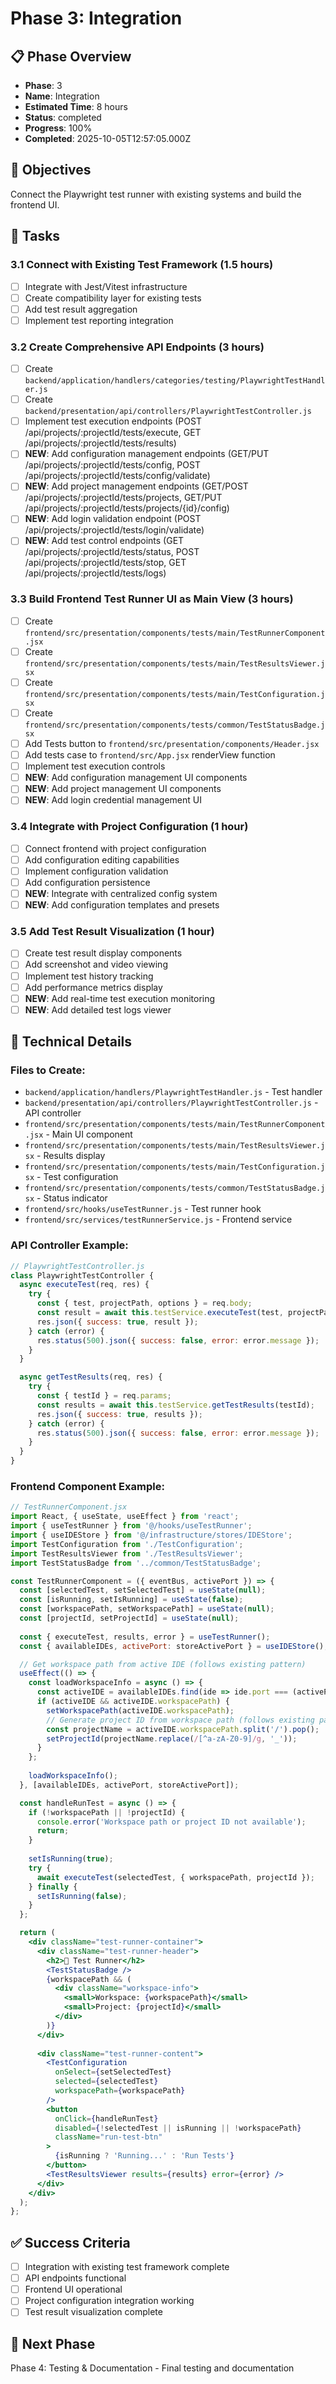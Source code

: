 # Phase 3: Integration

## 📋 Phase Overview
- **Phase**: 3
- **Name**: Integration
- **Estimated Time**: 8 hours
- **Status**: completed
- **Progress**: 100%
- **Completed**: 2025-10-05T12:57:05.000Z

## 🎯 Objectives
Connect the Playwright test runner with existing systems and build the frontend UI.

## 📝 Tasks

### 3.1 Connect with Existing Test Framework (1.5 hours)
- [ ] Integrate with Jest/Vitest infrastructure
- [ ] Create compatibility layer for existing tests
- [ ] Add test result aggregation
- [ ] Implement test reporting integration

### 3.2 Create Comprehensive API Endpoints (3 hours)
- [ ] Create `backend/application/handlers/categories/testing/PlaywrightTestHandler.js`
- [ ] Create `backend/presentation/api/controllers/PlaywrightTestController.js`
- [ ] Implement test execution endpoints (POST /api/projects/:projectId/tests/execute, GET /api/projects/:projectId/tests/results)
- [ ] **NEW**: Add configuration management endpoints (GET/PUT /api/projects/:projectId/tests/config, POST /api/projects/:projectId/tests/config/validate)
- [ ] **NEW**: Add project management endpoints (GET/POST /api/projects/:projectId/tests/projects, GET/PUT /api/projects/:projectId/tests/projects/{id}/config)
- [ ] **NEW**: Add login validation endpoint (POST /api/projects/:projectId/tests/login/validate)
- [ ] **NEW**: Add test control endpoints (GET /api/projects/:projectId/tests/status, POST /api/projects/:projectId/tests/stop, GET /api/projects/:projectId/tests/logs)

### 3.3 Build Frontend Test Runner UI as Main View (3 hours)
- [ ] Create `frontend/src/presentation/components/tests/main/TestRunnerComponent.jsx`
- [ ] Create `frontend/src/presentation/components/tests/main/TestResultsViewer.jsx`
- [ ] Create `frontend/src/presentation/components/tests/main/TestConfiguration.jsx`
- [ ] Create `frontend/src/presentation/components/tests/common/TestStatusBadge.jsx`
- [ ] Add Tests button to `frontend/src/presentation/components/Header.jsx`
- [ ] Add tests case to `frontend/src/App.jsx` renderView function
- [ ] Implement test execution controls
- [ ] **NEW**: Add configuration management UI components
- [ ] **NEW**: Add project management UI components
- [ ] **NEW**: Add login credential management UI

### 3.4 Integrate with Project Configuration (1 hour)
- [ ] Connect frontend with project configuration
- [ ] Add configuration editing capabilities
- [ ] Implement configuration validation
- [ ] Add configuration persistence
- [ ] **NEW**: Integrate with centralized config system
- [ ] **NEW**: Add configuration templates and presets

### 3.5 Add Test Result Visualization (1 hour)
- [ ] Create test result display components
- [ ] Add screenshot and video viewing
- [ ] Implement test history tracking
- [ ] Add performance metrics display
- [ ] **NEW**: Add real-time test execution monitoring
- [ ] **NEW**: Add detailed test logs viewer

## 🔧 Technical Details

### Files to Create:
- `backend/application/handlers/PlaywrightTestHandler.js` - Test handler
- `backend/presentation/api/controllers/PlaywrightTestController.js` - API controller
- `frontend/src/presentation/components/tests/main/TestRunnerComponent.jsx` - Main UI component
- `frontend/src/presentation/components/tests/main/TestResultsViewer.jsx` - Results display
- `frontend/src/presentation/components/tests/main/TestConfiguration.jsx` - Test configuration
- `frontend/src/presentation/components/tests/common/TestStatusBadge.jsx` - Status indicator
- `frontend/src/hooks/useTestRunner.js` - Test runner hook
- `frontend/src/services/testRunnerService.js` - Frontend service

### API Controller Example:
```javascript
// PlaywrightTestController.js
class PlaywrightTestController {
  async executeTest(req, res) {
    try {
      const { test, projectPath, options } = req.body;
      const result = await this.testService.executeTest(test, projectPath, options);
      res.json({ success: true, result });
    } catch (error) {
      res.status(500).json({ success: false, error: error.message });
    }
  }

  async getTestResults(req, res) {
    try {
      const { testId } = req.params;
      const results = await this.testService.getTestResults(testId);
      res.json({ success: true, results });
    } catch (error) {
      res.status(500).json({ success: false, error: error.message });
    }
  }
}
```

### Frontend Component Example:
```jsx
// TestRunnerComponent.jsx
import React, { useState, useEffect } from 'react';
import { useTestRunner } from '@/hooks/useTestRunner';
import { useIDEStore } from '@/infrastructure/stores/IDEStore';
import TestConfiguration from './TestConfiguration';
import TestResultsViewer from './TestResultsViewer';
import TestStatusBadge from '../common/TestStatusBadge';

const TestRunnerComponent = ({ eventBus, activePort }) => {
  const [selectedTest, setSelectedTest] = useState(null);
  const [isRunning, setIsRunning] = useState(false);
  const [workspacePath, setWorkspacePath] = useState(null);
  const [projectId, setProjectId] = useState(null);
  
  const { executeTest, results, error } = useTestRunner();
  const { availableIDEs, activePort: storeActivePort } = useIDEStore();

  // Get workspace path from active IDE (follows existing pattern)
  useEffect(() => {
    const loadWorkspaceInfo = async () => {
      const activeIDE = availableIDEs.find(ide => ide.port === (activePort || storeActivePort));
      if (activeIDE && activeIDE.workspacePath) {
        setWorkspacePath(activeIDE.workspacePath);
        // Generate project ID from workspace path (follows existing pattern)
        const projectName = activeIDE.workspacePath.split('/').pop();
        setProjectId(projectName.replace(/[^a-zA-Z0-9]/g, '_'));
      }
    };
    
    loadWorkspaceInfo();
  }, [availableIDEs, activePort, storeActivePort]);

  const handleRunTest = async () => {
    if (!workspacePath || !projectId) {
      console.error('Workspace path or project ID not available');
      return;
    }
    
    setIsRunning(true);
    try {
      await executeTest(selectedTest, { workspacePath, projectId });
    } finally {
      setIsRunning(false);
    }
  };

  return (
    <div className="test-runner-container">
      <div className="test-runner-header">
        <h2>🧪 Test Runner</h2>
        <TestStatusBadge />
        {workspacePath && (
          <div className="workspace-info">
            <small>Workspace: {workspacePath}</small>
            <small>Project: {projectId}</small>
          </div>
        )}
      </div>
      
      <div className="test-runner-content">
        <TestConfiguration 
          onSelect={setSelectedTest}
          selected={selectedTest}
          workspacePath={workspacePath}
        />
        <button 
          onClick={handleRunTest}
          disabled={!selectedTest || isRunning || !workspacePath}
          className="run-test-btn"
        >
          {isRunning ? 'Running...' : 'Run Tests'}
        </button>
        <TestResultsViewer results={results} error={error} />
      </div>
    </div>
  );
};
```

## ✅ Success Criteria
- [ ] Integration with existing test framework complete
- [ ] API endpoints functional
- [ ] Frontend UI operational
- [ ] Project configuration integration working
- [ ] Test result visualization complete

## 🚀 Next Phase
Phase 4: Testing & Documentation - Final testing and documentation
